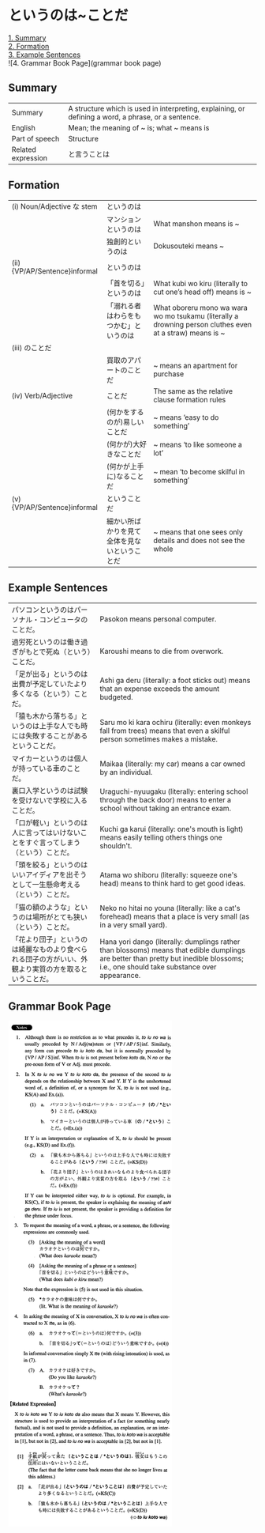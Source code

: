 # というのは~ことだ

[1. Summary](#summary)<br>
[2. Formation](#formation)<br>
[3. Example Sentences](#example-sentences)<br>
![4. Grammar Book Page](grammar book page)<br>


## Summary

<table><tr>   <td>Summary</td>   <td>A structure which is used in interpreting, explaining, or defining a word, a phrase, or a sentence.</td></tr><tr>   <td>English</td>   <td>Mean; the meaning of ~ is; what ~ means is</td></tr><tr>   <td>Part of speech</td>   <td>Structure</td></tr><tr>   <td>Related expression</td>   <td>と言うことは</td></tr></table>

## Formation

<table class="table"><tbody><tr class="tr head"><td class="td"><span class="numbers">(i)</span> <span class="bold">Noun/Adjective な stem</span></td><td class="td"><span class="concept">というのは</span></td><td class="td"></td></tr><tr class="tr"><td class="td"></td><td class="td"><span>マンション</span><span class="concept">というのは</span></td><td class="td"><span>What manshon means is ~</span></td></tr><tr class="tr"><td class="td"></td><td class="td"><span>独創的</span><span class="concept">というのは</span></td><td class="td"><span>Dokusouteki means ~</span></td></tr><tr class="tr head"><td class="td"><span class="numbers">(ii)</span> <span class="bold">{VP/AP/Sentence}informal</span></td><td class="td"><span class="concept">というのは</span></td><td class="td"></td></tr><tr class="tr"><td class="td"></td><td class="td"><span>「首を切る」</span><span class="concept">というのは</span></td><td class="td"><span>What kubi wo kiru (literally to cut one’s head off) means is ~</span></td></tr><tr class="tr"><td class="td"></td><td class="td"><span>「溺れる者はわらをもつかむ」</span><span class="concept">というのは</span></td><td class="td"><span>What oboreru mono wa wara wo mo tsukamu (literally a drowning person cluthes even at a straw) means is ~</span></td></tr><tr class="tr head"><td class="td"><span class="numbers">(iii)</span> <span class="bold">のことだ</span></td><td class="td"><span class="concept"></span></td><td class="td"></td></tr><tr class="tr"><td class="td"></td><td class="td"><span>買取のアパート</span><span class="concept">のことだ</span></td><td class="td"><span>~ means an apartment for purchase</span></td></tr><tr class="tr head"><td class="td"><span class="numbers">(iv)</span> <span class="bold">Verb/Adjective</span></td><td class="td"><span class="concept">ことだ</span></td><td class="td"><span>The same as the relative clause formation rules</span></td></tr><tr class="tr"><td class="td"></td><td class="td"><span>(何かをするのが)易しい</span><span class="concept">ことだ</span></td><td class="td"><span>~ means ‘easy to do something’</span></td></tr><tr class="tr"><td class="td"></td><td class="td"><span>(何かが)大好きな</span><span class="concept">ことだ</span></td><td class="td"><span>~ means ‘to like someone a lot’</span></td></tr><tr class="tr"><td class="td"></td><td class="td"><span>(何かが上手に)なる</span><span class="concept">ことだ</span></td><td class="td"><span>~ mean ‘to become skilful in something’</span></td></tr><tr class="tr head"><td class="td"><span class="numbers">(v)</span> <span class="bold">{VP/AP/Sentence}informal</span></td><td class="td"><span class="concept">ということだ</span></td><td class="td"></td></tr><tr class="tr"><td class="td"></td><td class="td"><span>細かい所ばかりを見て全体を見ない</span><span class="concept">ということだ</span></td><td class="td"><span>~ means that one sees only details and does not see the whole</span></td></tr></tbody></table>

## Example Sentences

<table><tr>   <td>パソコンというのはパーソナル・コンピュータのことだ。</td>   <td>Pasokon means personal computer.</td></tr><tr>   <td>過労死というのは働き過ぎがもとで死ぬ（という）ことだ。</td>   <td>Karoushi means to die from overwork.</td></tr><tr>   <td>「足が出る」というのは出費が予定していたより多くなる（という）ことだ。</td>   <td>Ashi ga deru (literally: a foot sticks out) means that an expense exceeds the amount budgeted.</td></tr><tr>   <td>「猿も木から落ちる」というのは上手な人でも時には失敗することがあるということだ。</td>   <td>Saru mo ki kara ochiru (literally: even monkeys fall from trees) means that even a skilful person sometimes makes a mistake.</td></tr><tr>   <td>マイカーというのは個人が持っている車のことだ。</td>   <td>Maikaa (literally: my car) means a car owned by an individual.</td></tr><tr>   <td>裏口入学というのは試験を受けないで学校に入ることだ。</td>   <td>Uraguchi-nyuugaku (literally: entering school through the back door) means to enter a school without taking an entrance exam.</td></tr><tr>   <td>「口が軽い」というのは人に言ってはいけないことをすぐ言ってしまう（という）ことだ。</td>   <td>Kuchi ga karui (literally: one's mouth is light) means easily telling others things one shouldn't.</td></tr><tr>   <td>「頭を絞る」というのはいいアイディアを出そうとして一生懸命考える（という）ことだ。</td>   <td>Atama wo shiboru (literally: squeeze one's head) means to think hard to get good ideas.</td></tr><tr>   <td>「猫の額のような」というのは場所がとても狭い（という）ことだ。</td>   <td>Neko no hitai no youna (literally: like a cat's forehead) means that a place is very small (as in a very small yard).</td></tr><tr>   <td>「花より団子」というのは綺麗なものより食べられる団子の方がいい、外観より実質の方を取るということだ。</td>   <td>Hana yori dango (literally: dumplings rather than blossoms) means that edible dumplings are better than pretty but inedible blossoms; i.e., one should take substance over appearance.</td></tr></table>

## Grammar Book Page

![](../img/Intermediateというのは～ことだ.png)

